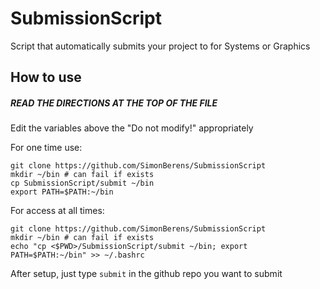 # SubmissionScript
Script that automatically submits your project to for Systems or Graphics

## How to use
##### READ THE DIRECTIONS AT THE TOP OF THE FILE
Edit the variables above the "Do not modify!" appropriately

For one time use:
```
git clone https://github.com/SimonBerens/SubmissionScript
mkdir ~/bin # can fail if exists
cp SubmissionScript/submit ~/bin
export PATH=$PATH:~/bin
```
For access at all times:

```
git clone https://github.com/SimonBerens/SubmissionScript
mkdir ~/bin # can fail if exists
echo "cp <$PWD>/SubmissionScript/submit ~/bin; export PATH=$PATH:~/bin" >> ~/.bashrc
```

After setup, just type `submit` in the github repo you want to submit
